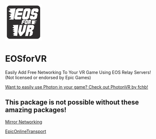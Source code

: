 ![EFV Logo](https://github.com/TheScruffyKat/EOSforVR/blob/main/github/EOSforVR_XS.png?raw=true)
# EOSforVR
Easily Add Free Networking To Your VR Game Using EOS Relay Servers! (Not licensed or endorsed by Epic Games)

[Want to easily use Photon in your game? Check out PhotonVR by fchb!](https://github.com/fchb1239/PhotonVR)


## This package is not possible without these amazing packages!

[Mirror Networking](https://github.com/vis2k/Mirror)

[EpicOnlineTransport](https://github.com/FakeByte/EpicOnlineTransport)
